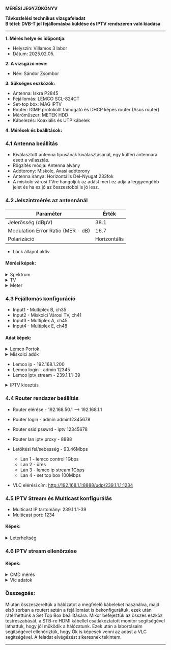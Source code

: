 **MÉRÉSI JEGYZŐKÖNYV**

**Távkozlelési technikus vizsgafeladat**  
**B tétel: DVB-T jel fejállomásba küldése és IPTV rendszeren való kiadása**

---

**1. Mérés helye és időpontja:**  
- Helyszín: Villamos 3 labor
- Dátum: 2025.02.05.


**2. A vizsgázó neve:**  
- Név: Sándor Zsombor

**3. Sükséges eszközök:**  
- Antenna: Iskra P2845
- Fejállomás: LEMCO SCL-824CT
- Set-top box: MAG IPTV
- Router: IGMP protokollt támogató és DHCP képes router (Asus router)
- Mérőműszer: METEK HDD
- Kábelezés: Koaxiális és UTP kábelek

**4. Mérések és beállítások:**

### **4.1 Antenna beállítás**
- Kiválasztott antenna típusának kiválasztásánál, egy kültéri antennára esett a választás.
- Rögzítés módja: Antenna álvány
- Adótorony: Miskolc, Avasi adótorony
- Antenna iránya: Horizontális Dél-Nyugat 233fok
- A miskolc városi TVre hangoljuk az adást mert ez adja a leggyengébb jelet és ha ez jó az összestöbbi is jó lesz.

### **4.2 Jelszintmérés az antennánál**
| Paraméter | Érték |
|------------|---------|
| Jelerősség (dBμV) | 38.1 |
| Modulation Error Ratio (MER - dB) | 16.7 |
| Polarizáció | Horizontális 

- Lock állapot aktív.

#### **Mérési képek:**

<details>
    <summary>Spektrum</summary>
    <img src="https://github.com/user-attachments/assets/5fbf7610-f070-4dfc-b502-3c9d7abe81b8" width="640" height="360">
</details>
<details>
    <summary>TV</summary>
    <img src="https://github.com/user-attachments/assets/ac667c96-8e30-4460-8efd-867a3bbb25e6" width="640" height="360">
</details>
<details>
    <summary>Meter</summary>
    <img src="https://github.com/user-attachments/assets/17246ed4-1af6-44ec-9e7f-cd822794d85f" width="640" height="360">
</details>


### **4.3 Fejállomás konfiguráció**
- Input1 - Multiplex B, ch35
- Input2 - Miskolci Városi TV, ch41
- Input3 - Multiplex A, ch45
- Input4 - Multiplex E, ch48

#### **Adat képek:**
<details>
    <summary>Lemco Portok</summary>
    <img src="https://github.com/user-attachments/assets/db7434d3-1634-4cc4-8a22-19d67e99b072" width="640" height="360">
    <img src="https://github.com/user-attachments/assets/31428b5b-1575-438d-92c2-0be50296328c" width="360" height="640">
</details>
<details>
    <summary>Miskolci adók</summary>
    <img src="https://github.com/user-attachments/assets/02311e84-efb3-426e-82f4-5ee4a8d62bd5" width="640" height="360">
</details>


- Lemco ip - 192.168.1.200
- Lemco login - admin 12345
- Lemco iptv stream - 239.1.1.1-39

<details>
    <summary>IPTV kiosztás</summary>
    <img src="https://github.com/user-attachments/assets/81f86454-ac1f-48c8-96e7-0df82be1ad32" width="640" height="360">
</details>

### **4.4 Router rendszer beállítás**
- Router elérése - 192.168.50.1 --> 192.168.1.1
- Router login - admin admin12345678
- Router ssid psswrd - iptv 12345678
- Router lan iptv proxy - 8888
- Letöltési fel/sebesség - 93.46Mbps

    - Lan 1 - lemco control 1Gbps
    - Lan 2 - üres
    - Lan 3 - lemco ip stream 1Gbps
    - Lan 4 - set top box 100Mbps

- VLC elérési cím: http://192.168.1.1:8888/udp/239.1.1.1:1234

### **4.5 IPTV Stream és Multicast konfigurálás**
- Multicast IP tartomány: 239.1.1.1-39
- Multicast port: 1234

#### **Képek:**
<details>
    <summary>Leterheltség</summary>
    <img src="https://github.com/user-attachments/assets/f66f37ce-80c0-46b0-acb5-818d8febd2db" width="640" height="360">
</details>

### **4.6 IPTV stream ellenőrzése**

#### **Képek:**
<details>
    <summary>CMD mérés</summary>
    <img src="https://github.com/user-attachments/assets/c7409d28-7263-465e-b638-aa9c0c147d36" width="640" height="540">
</details>
<details>
    <summary>Vlc adatok</summary>
    <img src="https://github.com/user-attachments/assets/bdd7856a-58e8-46ac-a85f-474bd7809db5" width="360" height="640">
    <img src="https://github.com/user-attachments/assets/9e6321ef-ed26-4288-838b-f66275b24c82" width="360" height="640">
</details>


### **Összegzés:**
Miután összeszereltük a hálózatot a megfelelő kábeleket használva, majd első sorban a routert aztán a fejállomást is bekonfiguráltuk, ezek után rátérhettünk a Set Top Box beállítására. Mikor befejeztük az összes eszköz testreszabását, a STB-re HDMI kábellel csatlakoztatott monitor segítségével láthattuk, hogy jól működik a hálózatunk. Ezek után a labortásaim segítségével ellenőriztük, hogy Ők is képesek venni az adást a VLC segítségével. A feladat elvégézést sikeresnek tekintem.


---


